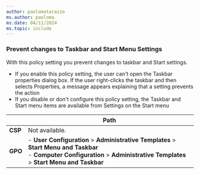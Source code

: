 ```yaml
---
author: paolomatarazzo
ms.author: paoloma
ms.date: 04/11/2024
ms.topic: include
---
```


### Prevent changes to Taskbar and Start Menu Settings

With this policy setting you prevent changes to taskbar and Start settings.

- If you enable this policy setting, the user can't open the Taskbar properties dialog box. If the user right-clicks the taskbar and then selects Properties, a message appears explaining that a setting prevents the action
- If you disable or don't configure this policy setting, the Taskbar and Start menu items are available from Settings on the Start menu

|  | Path |
|--|--|
| **CSP** | Not available. |
| **GPO** | - **User Configuration** > **Administrative Templates** > **Start Menu and Taskbar**<br>- **Computer Configuration** > **Administrative Templates** > **Start Menu and Taskbar** |
